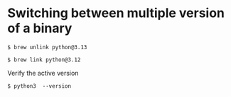 




# Switching between multiple version of a binary

```shell
$ brew unlink python@3.13
```

```shell
$ brew link python@3.12
```

Verify the active version
```shell
$ python3  --version
```
